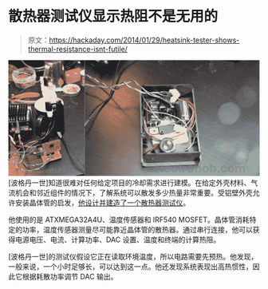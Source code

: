 # 散热器测试仪显示热阻不是无用的

> 原文：<https://hackaday.com/2014/01/29/heatsink-tester-shows-thermal-resistance-isnt-futile/>

![](img/22ecf42187bfc46fb3c208cc66a23458.png)[波格丹一世]知道很难对任何给定项目的冷却需求进行建模。在给定外壳材料、气流机会和邻近组件的情况下，了解系统可以散发多少热量非常重要。受铝壁外壳允许安装晶体管的启发，[他设计并建造了一个散热器测试仪](http://www.electrobob.com/heatsink-tester/)。

他使用的是 ATXMEGA32A4U、温度传感器和 IRF540 MOSFET。晶体管消耗特定的功率，温度传感器测量尽可能靠近晶体管的散热器。通过串行连接，他可以获得电源电压、电流、计算功率、DAC 设置、温度和终端的计算热阻。

[波格丹一世]的测试仪假设它正在读取环境温度，所以电路需要先预热。他发现，一般来说，一个小时足够长，可以达到这一点。他还发现系统表现出高热惯性，因此它根据耗散功率调节 DAC 输出。